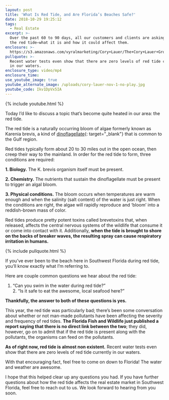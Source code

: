 ```yaml
---
layout: post
title: 'What Is Red Tide, and Are Florida’s Beaches Safe?'
date: 2018-10-29 19:25:12
tags:
  - Real Estate
excerpt: >-
  Over the past 60 to 90 days, all our customers and clients are asking about
  the red tide—what it is and how it could affect them.
enclosure: >-
  https://s3.amazonaws.com/vyralmarketing/Cory+Lauer/The+Cory+Lauer+Group-+What+Is+Red+Tide%252C+and+Are+Floridas+Beaches+Safe%253F.mp4
pullquote: >-
  Recent water tests even show that there are zero levels of red tide currently
  in our waters.
enclosure_type: video/mp4
enclosure_time:
use_youtube_image: true
youtube_alternate_image: /uploads/cory-lauer-nov-1-no-play.jpg
youtube_code: Ikv1DpVx5IA
---
```


{% include youtube.html %}

Today I’d like to discuss a topic that’s become quite heated in our area: the red tide.

The red tide is a naturally occurring bloom of algae formerly known as Karenia brevis, a kind of [dinoflagellate](https://en.wikipedia.org/wiki/Karenia_(dinoflagellate)){: target="_blank"} that is common to the Gulf region.

Red tides typically form about 20 to 30 miles out in the open ocean, then creep their way to the mainland. In order for the red tide to form, three conditions are required:

**1. Biology.** The K. brevis organism itself must be present.

**2. Chemistry.** The nutrients that sustain the dinoflagellate must be present to trigger an algal bloom.

**3. Physical conditions.** The bloom occurs when temperatures are warm enough and when the salinity (salt content) of the water is just right. When the conditions are right, the algae will rapidly reproduce and ‘bloom’ into a reddish-brown mass of color.

Red tides produce pretty potent toxins called brevetoxins that, when released, affects the central nervous systems of the wildlife that consume it or come into contact with it. Additionally, **when the tide is brought to shore on the backs of breaker waves, the resulting spray can cause respiratory irritation in humans.**

{% include pullquote.html %}

If you’ve ever been to the beach here in Southwest Florida during red tide, you’ll know exactly what I’m referring to.

Here are couple common questions we hear about the red tide:

1. “Can you swim in the water during red tide?”<br>2. “Is it safe to eat the awesome, local seafood here?”

**Thankfully, the answer to both of these questions is yes.**

This year, the red tide was particularly bad; there’s been some conversation about whether or not man-made pollutants have been affecting the severity and frequency of red tides. **The Florida Fish and Wildlife just published a report saying that there is no direct link between the two**; they did, however, go on to admit that if the red tide is present along with the pollutants, the organisms can feed on the pollutants.

**As of right now, red tide is almost non existent.** Recent water tests even show that there are zero levels of red tide currently in our waters.

With that encouraging fact, feel free to come on down to Florida! The water and weather are awesome.

I hope that this helped clear up any questions you had. If you have further questions about how the red tide affects the real estate market in Southwest Florida, feel free to reach out to us. We look forward to hearing from you soon.